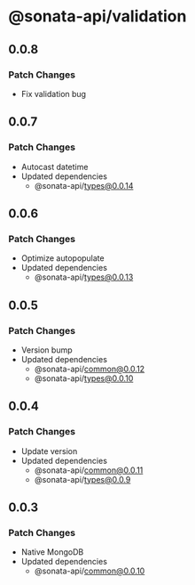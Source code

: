 # @sonata-api/validation

## 0.0.8

### Patch Changes

- Fix validation bug

## 0.0.7

### Patch Changes

- Autocast datetime
- Updated dependencies
  - @sonata-api/types@0.0.14

## 0.0.6

### Patch Changes

- Optimize autopopulate
- Updated dependencies
  - @sonata-api/types@0.0.13

## 0.0.5

### Patch Changes

- Version bump
- Updated dependencies
  - @sonata-api/common@0.0.12
  - @sonata-api/types@0.0.10

## 0.0.4

### Patch Changes

- Update version
- Updated dependencies
  - @sonata-api/common@0.0.11
  - @sonata-api/types@0.0.9

## 0.0.3

### Patch Changes

- Native MongoDB
- Updated dependencies
  - @sonata-api/common@0.0.10
